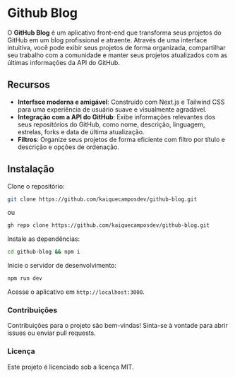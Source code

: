 # Github Blog

O **GitHub Blog** é um aplicativo front-end que transforma seus projetos do GitHub em um blog profissional e atraente. Através de uma interface intuitiva, você pode exibir seus projetos de forma organizada, compartilhar seu trabalho com a comunidade e manter seus projetos atualizados com as últimas informações da API do GitHub.

## Recursos

- **Interface moderna e amigável**: Construído com Next.js e Tailwind CSS para uma experiência de usuário suave e visualmente agradável.
- **Integração com a API do GitHub**: Exibe informações relevantes dos seus repositórios do GitHub, como nome, descrição, linguagem, estrelas, forks e data de última atualização.
- **Filtros**: Organize seus projetos de forma eficiente com filtro por título e descrição e opções de ordenação.

## Instalação

Clone o repositório:
```bash 
git clone https://github.com/kaiquecamposdev/github-blog.git
```
ou
```bash 
gh repo clone https://github.com/kaiquecamposdev/github-blog.git
```

Instale as dependências:
```bash 
cd github-blog && npm i
```
Inicie o servidor de desenvolvimento:
```bash
npm run dev
```
Acesse o aplicativo em `http://localhost:3000`.

### Contribuições
Contribuições para o projeto são bem-vindas! Sinta-se à vontade para abrir issues ou enviar pull requests.

### Licença
Este projeto é licenciado sob a licença MIT.